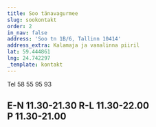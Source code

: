 ```yaml
---
title: Soo tänavagurmee
slug: sookontakt
order: 2
in_nav: false
address: 'Soo tn 1B/6, Tallinn 10414'
address_extra: Kalamaja ja vanalinna piiril
lat: 59.444861
lng: 24.742297
_template: kontakt
---
```


Tel 58 55 95 93

**E-N** 11.30-21.30
**R-L** 11.30-22.00\
**P** 11.30-21.00
---

